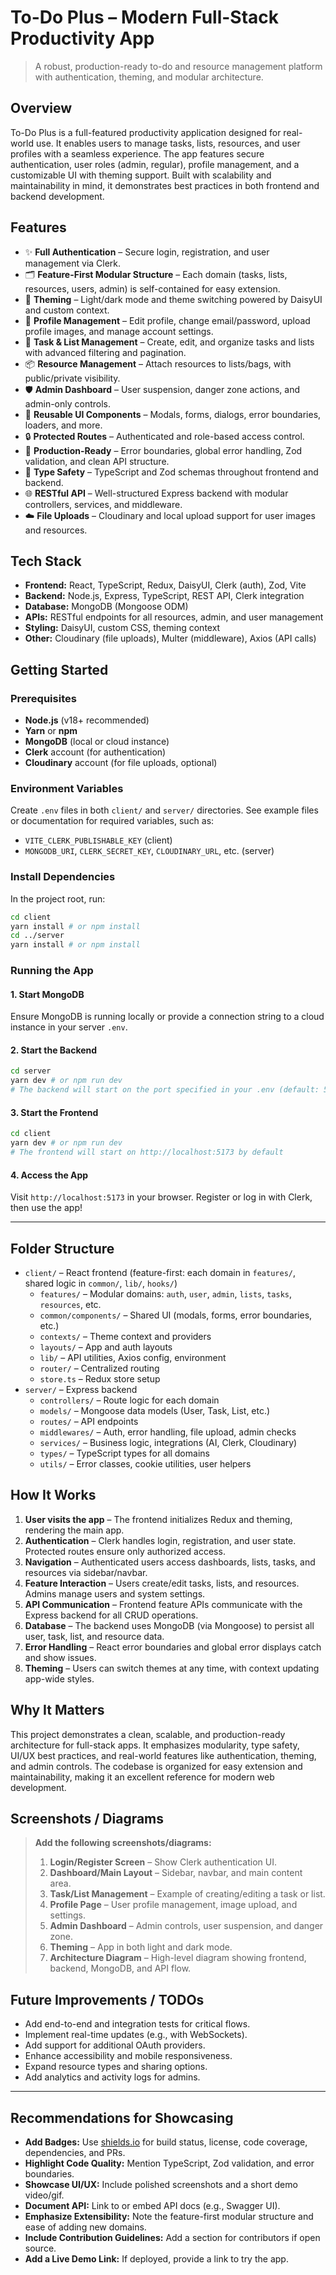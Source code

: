 # To-Do Plus – Modern Full-Stack Productivity App

> A robust, production-ready to-do and resource management platform with authentication, theming, and modular architecture.

## Overview

To-Do Plus is a full-featured productivity application designed for real-world use. It enables users to manage tasks, lists, resources, and user profiles with a seamless experience. The app features secure authentication, user roles (admin, regular), profile management, and a customizable UI with theming support. Built with scalability and maintainability in mind, it demonstrates best practices in both frontend and backend development.

## Features

- ✨ **Full Authentication** – Secure login, registration, and user management via Clerk.
- 🗂️ **Feature-First Modular Structure** – Each domain (tasks, lists, resources, users, admin) is self-contained for easy extension.
- 🎨 **Theming** – Light/dark mode and theme switching powered by DaisyUI and custom context.
- 👤 **Profile Management** – Edit profile, change email/password, upload profile images, and manage account settings.
- 📝 **Task & List Management** – Create, edit, and organize tasks and lists with advanced filtering and pagination.
- 📦 **Resource Management** – Attach resources to lists/bags, with public/private visibility.
- 🛡️ **Admin Dashboard** – User suspension, danger zone actions, and admin-only controls.
- 🧩 **Reusable UI Components** – Modals, forms, dialogs, error boundaries, loaders, and more.
- 🔒 **Protected Routes** – Authenticated and role-based access control.
- 🚀 **Production-Ready** – Error boundaries, global error handling, Zod validation, and clean API structure.
- 🧪 **Type Safety** – TypeScript and Zod schemas throughout frontend and backend.
- 🌐 **RESTful API** – Well-structured Express backend with modular controllers, services, and middleware.
- ☁️ **File Uploads** – Cloudinary and local upload support for user images and resources.

## Tech Stack

- **Frontend:** React, TypeScript, Redux, DaisyUI, Clerk (auth), Zod, Vite
- **Backend:** Node.js, Express, TypeScript, REST API, Clerk integration
- **Database:** MongoDB (Mongoose ODM)
- **APIs:** RESTful endpoints for all resources, admin, and user management
- **Styling:** DaisyUI, custom CSS, theming context
- **Other:** Cloudinary (file uploads), Multer (middleware), Axios (API calls)

## Getting Started

### Prerequisites

- **Node.js** (v18+ recommended)
- **Yarn** or **npm**
- **MongoDB** (local or cloud instance)
- **Clerk** account (for authentication)
- **Cloudinary** account (for file uploads, optional)

### Environment Variables

Create `.env` files in both `client/` and `server/` directories. See example files or documentation for required variables, such as:

- `VITE_CLERK_PUBLISHABLE_KEY` (client)
- `MONGODB_URI`, `CLERK_SECRET_KEY`, `CLOUDINARY_URL`, etc. (server)

### Install Dependencies

In the project root, run:

```bash
cd client
yarn install # or npm install
cd ../server
yarn install # or npm install
```

### Running the App

#### 1. Start MongoDB

Ensure MongoDB is running locally or provide a connection string to a cloud instance in your server `.env`.

#### 2. Start the Backend

```bash
cd server
yarn dev # or npm run dev
# The backend will start on the port specified in your .env (default: 5000)
```

#### 3. Start the Frontend

```bash
cd client
yarn dev # or npm run dev
# The frontend will start on http://localhost:5173 by default
```

#### 4. Access the App

Visit `http://localhost:5173` in your browser. Register or log in with Clerk, then use the app!

---

## Folder Structure

- `client/` – React frontend (feature-first: each domain in `features/`, shared logic in `common/`, `lib/`, `hooks/`)
  - `features/` – Modular domains: `auth`, `user`, `admin`, `lists`, `tasks`, `resources`, etc.
  - `common/components/` – Shared UI (modals, forms, error boundaries, etc.)
  - `contexts/` – Theme context and providers
  - `layouts/` – App and auth layouts
  - `lib/` – API utilities, Axios config, environment
  - `router/` – Centralized routing
  - `store.ts` – Redux store setup
- `server/` – Express backend
  - `controllers/` – Route logic for each domain
  - `models/` – Mongoose data models (User, Task, List, etc.)
  - `routes/` – API endpoints
  - `middlewares/` – Auth, error handling, file upload, admin checks
  - `services/` – Business logic, integrations (AI, Clerk, Cloudinary)
  - `types/` – TypeScript types for all domains
  - `utils/` – Error classes, cookie utilities, user helpers

## How It Works

1. **User visits the app** – The frontend initializes Redux and theming, rendering the main app.
2. **Authentication** – Clerk handles login, registration, and user state. Protected routes ensure only authorized access.
3. **Navigation** – Authenticated users access dashboards, lists, tasks, and resources via sidebar/navbar.
4. **Feature Interaction** – Users create/edit tasks, lists, and resources. Admins manage users and system settings.
5. **API Communication** – Frontend feature APIs communicate with the Express backend for all CRUD operations.
6. **Database** – The backend uses MongoDB (via Mongoose) to persist all user, task, list, and resource data.
7. **Error Handling** – React error boundaries and global error displays catch and show issues.
8. **Theming** – Users can switch themes at any time, with context updating app-wide styles.

## Why It Matters

This project demonstrates a clean, scalable, and production-ready architecture for full-stack apps. It emphasizes modularity, type safety, UI/UX best practices, and real-world features like authentication, theming, and admin controls. The codebase is organized for easy extension and maintainability, making it an excellent reference for modern web development.

## Screenshots / Diagrams

> **Add the following screenshots/diagrams:**
>
> 1. **Login/Register Screen** – Show Clerk authentication UI.
> 2. **Dashboard/Main Layout** – Sidebar, navbar, and main content area.
> 3. **Task/List Management** – Example of creating/editing a task or list.
> 4. **Profile Page** – User profile management, image upload, and settings.
> 5. **Admin Dashboard** – Admin controls, user suspension, and danger zone.
> 6. **Theming** – App in both light and dark mode.
> 7. **Architecture Diagram** – High-level diagram showing frontend, backend, MongoDB, and API flow.

## Future Improvements / TODOs

- Add end-to-end and integration tests for critical flows.
- Implement real-time updates (e.g., with WebSockets).
- Add support for additional OAuth providers.
- Enhance accessibility and mobile responsiveness.
- Expand resource types and sharing options.
- Add analytics and activity logs for admins.

---

## Recommendations for Showcasing

- **Add Badges:** Use [shields.io](https://shields.io/) for build status, license, code coverage, dependencies, and PRs.
- **Highlight Code Quality:** Mention TypeScript, Zod validation, and error boundaries.
- **Showcase UI/UX:** Include polished screenshots and a short demo video/gif.
- **Document API:** Link to or embed API docs (e.g., Swagger UI).
- **Emphasize Extensibility:** Note the feature-first modular structure and ease of adding new domains.
- **Include Contribution Guidelines:** Add a section for contributors if open source.
- **Add a Live Demo Link:** If deployed, provide a link to try the app.
